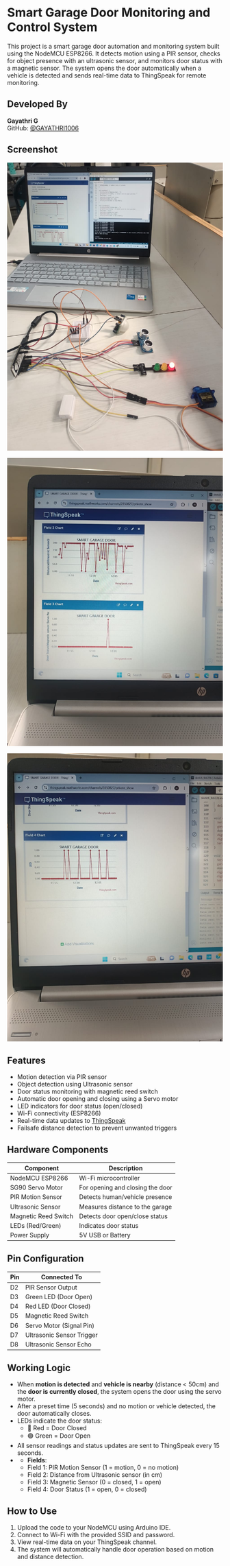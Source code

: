 # Smart Garage Door Monitoring and Control System

This project is a smart garage door automation and monitoring system built using the NodeMCU ESP8266. It detects motion using a PIR sensor, checks for object presence with an ultrasonic sensor, and monitors door status with a magnetic sensor. The system opens the door automatically when a vehicle is detected and sends real-time data to ThingSpeak for remote monitoring.

## Developed By


**Gayathri G**  
GitHub: [@GAYATHRI1006](https://github.com/GAYATHRI1006)

## Screenshot
![Smart Garage Door System Screenshot](image1.jpeg)

![Smart Garage Door System Screenshot](image2.jpeg)

![Smart Garage Door System Screenshot](image3.jpeg)

## Features

-  Motion detection via PIR sensor
-  Object detection using Ultrasonic sensor
-  Door status monitoring with magnetic reed switch
-  Automatic door opening and closing using a Servo motor
-  LED indicators for door status (open/closed)
-  Wi-Fi connectivity (ESP8266)
-  Real-time data updates to [ThingSpeak](https://thingspeak.com/)
-  Failsafe distance detection to prevent unwanted triggers

##  Hardware Components

| Component             | Description                       |
|----------------------|-----------------------------------|
| NodeMCU ESP8266      | Wi-Fi microcontroller              |
| SG90 Servo Motor     | For opening and closing the door   |
| PIR Motion Sensor    | Detects human/vehicle presence     |
| Ultrasonic Sensor    | Measures distance to the garage    |
| Magnetic Reed Switch | Detects door open/close status     |
| LEDs (Red/Green)     | Indicates door status              |
| Power Supply         | 5V USB or Battery                  |



## Pin Configuration

| Pin        | Connected To              |
|------------|---------------------------|
| D2         | PIR Sensor Output         |
| D3         | Green LED (Door Open)     |
| D4         | Red LED (Door Closed)     |
| D5         | Magnetic Reed Switch      |
| D6         | Servo Motor (Signal Pin)  |
| D7         | Ultrasonic Sensor Trigger |
| D8         | Ultrasonic Sensor Echo    |

## Working Logic

- When **motion is detected** and **vehicle is nearby** (distance < 50cm) and the **door is currently closed**, the system opens the door using the servo motor.
- After a preset time (5 seconds) and no motion or vehicle detected, the door automatically closes.
- LEDs indicate the door status:
  - 🔴 Red = Door Closed
  - 🟢 Green = Door Open
- All sensor readings and status updates are sent to ThingSpeak every 15 seconds.
- - **Fields**:
  - Field 1: PIR Motion Sensor (1 = motion, 0 = no motion)
  - Field 2: Distance from Ultrasonic sensor (in cm)
  - Field 3: Magnetic Sensor (0 = closed, 1 = open)
  - Field 4: Door Status (1 = open, 0 = closed)

## How to Use

1. Upload the code to your NodeMCU using Arduino IDE.
2. Connect to Wi-Fi with the provided SSID and password.
3. View real-time data on your ThingSpeak channel.
4. The system will automatically handle door operation based on motion and distance detection.

